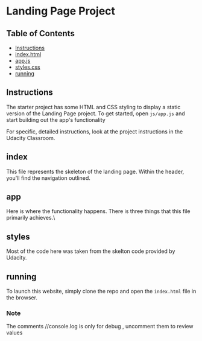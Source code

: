 # Landing Page Project

## Table of Contents

* [Instructions](#instructions)
* [index.html](#index)
* [app.js](#app)
* [styles.css](#style)
* [running](#running)

## Instructions

The starter project has some HTML and CSS styling to display a static version of the Landing Page project.
To get started, open `js/app.js` and start building out the app's functionality

For specific, detailed instructions, look at the project instructions in the Udacity Classroom.

## index
This file represents the skeleton of the landing page. Within the header, you'll find the navigation outlined.

## app
Here is where the functionality happens. There is three things that this file primarily achieves.\
## styles
Most of the code here was taken from the skelton code provided by Udacity. 
## running
To launch this website, simply clone the repo and open the `index.html` file in the browser. 

### Note  
The comments //console.log is only for debug , uncomment them to review values
